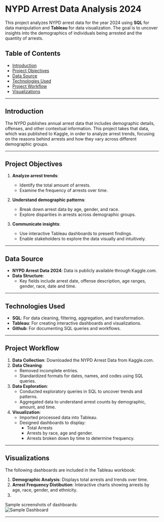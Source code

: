 # NYPD Arrest Data Analysis 2024

This project analyzes NYPD arrest data for the year 2024 using **SQL** for data manipulation and **Tableau** for data visualization. The goal is to uncover insights into the demographics of individuals being arrested and the quantity of arrests. 

## Table of Contents

- [Introduction](#introduction)
- [Project Objectives](#project-objectives)
- [Data Source](#data-source)
- [Technologies Used](#technologies-used)
- [Project Workflow](#project-workflow)
- [Visualizations](#visualizations)

---

## Introduction

The NYPD publishes annual arrest data that includes demographic details, offenses, and other contextual information. This project takes that data, which was published to Kaggle, in order to analyze arrest trends, focusing on the reasons behind arrests and how they vary across different demographic groups. 

---

## Project Objectives

1. **Analyze arrest trends**:
   - Identify the total amount of arrests.
   - Examine the frequency of arrests over time.

2. **Understand demographic patterns**:
   - Break down arrest data by age, gender, and race.
   - Explore disparities in arrests across demographic groups.

3. **Communicate insights**:
   - Use interactive Tableau dashboards to present findings.
   - Enable stakeholders to explore the data visually and intuitively.

---

## Data Source

- **NYPD Arrest Data 2024**: Data is publicly available through Kaggle.com.  
- **Data Structure**: 
  - Key fields include arrest date, offense description, age ranges, gender, race, date and time.

---

## Technologies Used

- **SQL**: For data cleaning, filtering, aggregation, and transformation. 
- **Tableau**: For creating interactive dashboards and visualizations.  
- **Github**: For documenting SQL queries and workflows.

---

## Project Workflow

1. **Data Collection**: Downloaded the NYPD Arrest Data from Kaggle.com.
2. **Data Cleaning**: 
   - Removed incomplete entries.
   - Standardized formats for dates, names, and codes using SQL queries.
3. **Data Exploration**:
   - Conducted exploratory queries in SQL to uncover trends and patterns.
   - Aggregated data to understand arrest counts by demographic, amount, and time.
4. **Visualization**:
   - Imported processed data into Tableau.
   - Designed dashboards to display:
     - Total Arrests
     - Arrests by race, age and gender.
     - Arrests broken down by time to determine frequency.

---

## Visualizations

The following dashboards are included in the Tableau workbook:

1. **Demographic Analysis**: Displays total arrests and trends over time.
2. **Arrest Frequency Distibution**: Interactive charts showing arrests by age, race, gender, and ethnicity.
3. 

Sample screenshots of dashboards:  
![Sample Dashboard](https://via.placeholder.com/600x300)  

---
